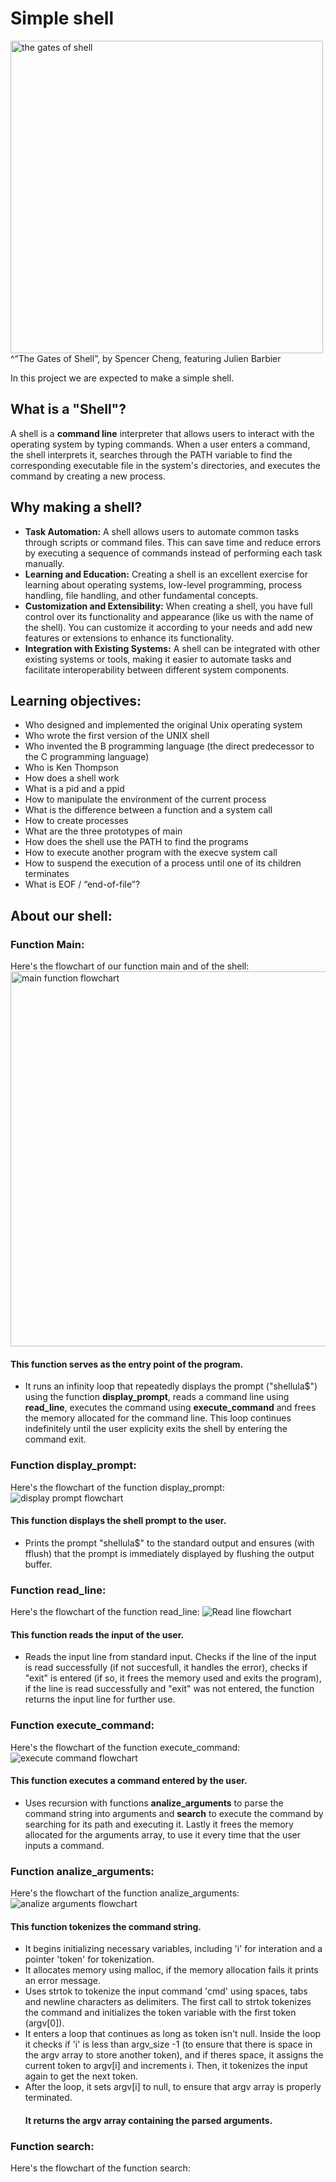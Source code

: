 # Simple shell
<img src="https://s3.eu-west-3.amazonaws.com/hbtn.intranet.project.files/holbertonschool-low_level_programming/235/shell.jpeg" alt="the gates of shell" width="500"/>
^“The Gates of Shell”, by Spencer Cheng, featuring Julien Barbier

In this project we are expected to make a simple shell.

## What is a "Shell"?
A shell is a **command line** interpreter that allows users to interact with the operating system by typing commands. When a user enters a command, the shell interprets it, searches through the PATH variable to find the corresponding executable file in the system's directories, and executes the command by creating a new process.

## Why making a shell?
- **Task Automation:** A shell allows users to automate common tasks through scripts or command files. This can save time and reduce errors by executing a sequence of commands instead of performing each task manually.
- **Learning and Education:** Creating a shell is an excellent exercise for learning about operating systems, low-level programming, process handling, file handling, and other fundamental concepts.
- **Customization and Extensibility:** When creating a shell, you have full control over its functionality and appearance (like us with the name of the shell). You can customize it according to your needs and add new features or extensions to enhance its functionality.
- **Integration with Existing Systems:** A shell can be integrated with other existing systems or tools, making it easier to automate tasks and facilitate interoperability between different system components.

## Learning objectives:
- Who designed and implemented the original Unix operating system
- Who wrote the first version of the UNIX shell
- Who invented the B programming language (the direct predecessor to the C programming language)
- Who is Ken Thompson
- How does a shell work
- What is a pid and a ppid
- How to manipulate the environment of the current process
- What is the difference between a function and a system call
- How to create processes
- What are the three prototypes of main
- How does the shell use the PATH to find the programs
- How to execute another program with the execve system call
- How to suspend the execution of a process until one of its children terminates
- What is EOF / “end-of-file”?

## About our shell:
### Function Main:
Here's the flowchart of our function main and of the shell:
<img src="https://github.com/alisonalvezz/holbertonschool-simple_shell/assets/159053351/29fd0653-d85b-4557-bc1e-f5f5ee45206b" alt="main function flowchart" width="600"/>
#### This function serves as the entry point of the program.
- It runs an infinity loop that repeatedly displays the prompt ("shellula$") using the function **display_prompt**, reads a command line using **read_line**, executes the command using **execute_command** and frees the memory allocated for the command line.
This loop continues indefinitely until the user explicity exits the shell by entering the command exit.

### Function display_prompt:
Here's the flowchart of the function display_prompt:
![display prompt flowchart](https://github.com/alisonalvezz/holbertonschool-simple_shell/assets/159053351/275d6710-617f-4793-ac68-ba59c6aa1282)
#### This function displays the shell prompt to the user.
- Prints the prompt "shellula$" to the standard output and ensures (with fflush) that the prompt is immediately displayed by flushing the output buffer.

### Function read_line:
Here's the flowchart of the function read_line:
![Read line flowchart](https://github.com/alisonalvezz/holbertonschool-simple_shell/assets/159053351/7174cdfc-ef00-4ae2-a896-d9556ee6789a)
#### This function reads the input of the user.
- Reads the input line from standard input. Checks if the line of the input is read successfully (if not succesfull, it handles the error), checks if "exit" is entered (if so, it frees the memory used and exits the program), if the line is read successfully and "exit" was not entered, the function returns the input line for further use.

### Function execute_command:
Here's the flowchart of the function execute_command:
![execute command flowchart](https://github.com/alisonalvezz/holbertonschool-simple_shell/assets/159053351/76143ef7-8762-4113-ae21-20e92b980a2c)
#### This function executes a command entered by the user.
- Uses recursion with functions **analize_arguments** to parse the command string into arguments and **search** to execute the command by searching for its path and executing it. Lastly it frees the memory allocated for the arguments array, to use it every time that the user inputs a command.

### Function analize_arguments:
Here's the flowchart of the function analize_arguments:
![analize arguments flowchart](https://github.com/alisonalvezz/holbertonschool-simple_shell/assets/159053351/88935676-049a-41b2-a830-3678bd5cab48)
#### This function tokenizes the command string.
- It begins initializing necessary variables, including 'i' for interation and a pointer 'token' for tokenization.
- It allocates memory using malloc, if the memory allocation fails it prints an error message.
- Uses strtok to tokenize the input command 'cmd' using spaces, tabs and newline characters as delimiters. The first call to strtok tokenizes the command and initializes the token variable with the first token (argv[0]).
- It enters a loop that continues as long as token isn't null. Inside the loop it checks if 'i' is less than argv_size -1 (to ensure that there is space in the argv array to store another token), and if theres space, it assigns the current token to argv[i] and increments i. Then, it tokenizes the input again to get the next token.
- After the loop, it sets argv[i] to null, to ensure that argv array is properly terminated.
  #### It returns the argv array containing the parsed arguments.

### Function search:
Here's the flowchart of the function search:

